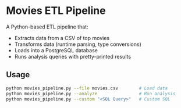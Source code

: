 # Movies ETL Pipeline

A Python-based ETL pipeline that:
- Extracts data from a CSV of top movies
- Transforms data (runtime parsing, type conversions)
- Loads into a PostgreSQL database
- Runs analysis queries with pretty-printed results

## Usage

```bash
python movies_pipeline.py --file movies.csv        # Load data
python movies_pipeline.py --analyze                # Run analysis
python movies_pipeline.py --custom "<SQL Query>"   # Custom SQL
